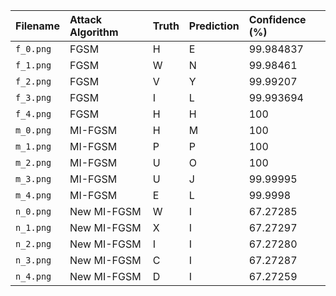 | Filename       | Attack Algorithm | Truth | Prediction | Confidence (%)|
| :------------- | :--------------- | :---- | :--------- | :------------ |
|`f_0.png`   | FGSM         | H  | E  | 99.984837  |
|`f_1.png`   | FGSM         | W  | N  | 99.98461   |
|`f_2.png`   | FGSM         | V  | Y  | 99.99207   |
|`f_3.png`   | FGSM         | I  | L  | 99.993694  |
|`f_4.png`   | FGSM         | H  | H  | 100  |
|`m_0.png`   | MI-FGSM      | H  | M  | 100  |
|`m_1.png`   | MI-FGSM      | P  | P  | 100  |
|`m_2.png`   | MI-FGSM      | U  | O  | 100  |
|`m_3.png`   | MI-FGSM      | U  | J  | 99.99995  |
|`m_4.png`   | MI-FGSM      | E  | L  | 99.9998  |   
|`n_0.png`   | New MI-FGSM  | W  | I  | 67.27285  |   
|`n_1.png`   | New MI-FGSM  | X  | I  | 67.27297  |   
|`n_2.png`   | New MI-FGSM  | I  | I  | 67.27280  |   
|`n_3.png`   | New MI-FGSM  | C  | I  | 67.27287  |   
|`n_4.png`   | New MI-FGSM  | D  | I  | 67.27259  |   
